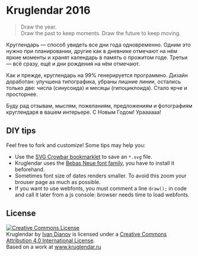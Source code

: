 Kruglendar 2016
===

> Draw the year.  
Draw the past to keep moments. Draw the future to keep moving.

Круглендарь — способ увидеть все дни года одновременно. Одним это нужно при планировании, другие как в дневнике отмечают на нём яркие моменты и хранят календарь в память о прожитом годе. Третьи — всё сразу, ещё и дни рождения на нём отмечают.

Как и прежде, круглендарь на 99% генерируется программно. Дизайн доработан: улучшена типографика, убраны лишние линии, остались только две: числа (синусоида) и месяцы (гипоциклоида). Стало ярче и просторнее.

Буду рад отзывам, мыслям, пожеланиям, предложениям и фотографиям круглендаря в вашем интерьере. С Новым Годом! Ураааааа!

DIY tips
---
Feel free to fork and customize! Some tips may help you:

* Use the [SVG Crowbar bookmarklet](http://nytimes.github.io/svg-crowbar/) to save an `*.svg` file.
* Kruglendar uses the [Bebas Neue font family](http://www.fontfabric.com/bebas-neue/), you have to install it beforehand.
* Sometimes font size of dates renders smaller. To avoid this zoom your brouser page as much as possible.
* If you want to use webfonts, you must comment a line `draw();` in code and call it later from a js console: browser needs time to load webfonts.

License
---
<a rel="license" href="http://creativecommons.org/licenses/by/4.0/"><img alt="Creative Commons License" style="border-width:0" src="https://i.creativecommons.org/l/by/4.0/88x31.png" /></a><br /><span xmlns:dct="http://purl.org/dc/terms/" property="dct:title">Kruglendar</span> by <a xmlns:cc="http://creativecommons.org/ns#" href="www.kruglendar.ru" property="cc:attributionName" rel="cc:attributionURL">Ivan Dianov</a> is licensed under a <a rel="license" href="http://creativecommons.org/licenses/by/4.0/">Creative Commons Attribution 4.0 International License</a>.<br />Based on a work at <a xmlns:dct="http://purl.org/dc/terms/" href="www.kruglendar.ru" rel="dct:source">www.kruglendar.ru</a>
